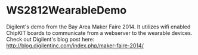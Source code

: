 WS2812WearableDemo
==================

Digilent's demo from the Bay Area Maker Faire 2014.  It utilizes wifi enabled ChipKIT boards to communicate from a webserver to the wearable devices.  Check out Digilent's blog post here: http://blog.digilentinc.com/index.php/maker-faire-2014/
